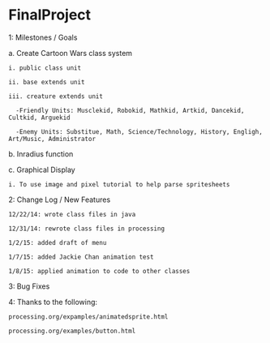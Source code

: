 FinalProject
================

1: Milestones / Goals

  a. Create Cartoon Wars class system
  
    i. public class unit
    
    ii. base extends unit
    
    iii. creature extends unit
    
      -Friendly Units: Musclekid, Robokid, Mathkid, Artkid, Dancekid, Cultkid, Arguekid
      
      -Enemy Units: Substitue, Math, Science/Technology, History, Engligh, Art/Music, Administrator
      
  b. Inradius function
  
  c. Graphical Display
  
    i. To use image and pixel tutorial to help parse spritesheets

2: Change Log / New Features
  
    12/22/14: wrote class files in java
  
    12/31/14: rewrote class files in processing
  
    1/2/15: added draft of menu
    
    1/7/15: added Jackie Chan animation test
    
    1/8/15: applied animation to code to other classes

3: Bug Fixes

4: Thanks to the following:
  
    processing.org/expamples/animatedsprite.html
    
    processing.org/examples/button.html
